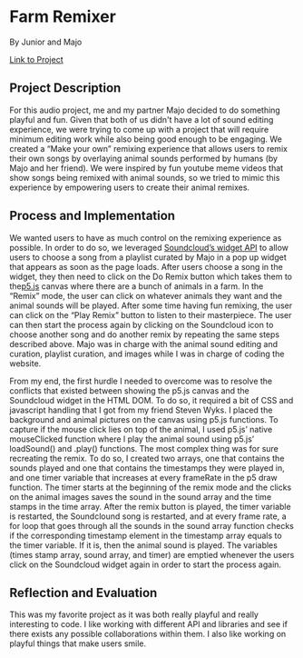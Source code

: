 # Farm Remixer
By Junior and Majo

<a href="http://jfg388.nyuadim.com/Assignment_3/index.html">Link to Project</a>

## Project Description

For this audio project, me and my partner Majo  decided to do something playful and fun. Given that both of us didn't have a lot of sound editing experience, we were trying to come up with a project that will require minimum editing work while also being good enough to be engaging. We created a “Make your own” remixing experience that allows users to remix their own songs by overlaying animal sounds performed by humans (by Majo and her friend). We were inspired by fun youtube meme videos that show songs being remixed with animal sounds, so we tried to mimic this experience by empowering users to create their animal remixes.   


## Process and Implementation

We wanted users to have as much control on the remixing experience as possible. In order to do so, we leveraged <a href="https://developers.soundcloud.com/docs/api/html5-widget#api"> Soundcloud’s widget API</a> to allow users to choose a song from a playlist curated by Majo in a pop up widget that appears as soon as the page loads. After users choose a song in the widget, they then need to click on the Do Remix button which takes them to the<a href="https://p5js.org/">p5.js</a>  canvas where there are a bunch of animals in a farm. In the “Remix” mode, the user can click on whatever animals they want and the animal sounds will be played. After some time having fun remixing, the user can click on the “Play Remix” button to listen to their masterpiece. The user can then start the process again by clicking on the Soundcloud icon to choose another song and do another remix by repeating the same steps described above. Majo was in charge with the animal sound editing and curation, playlist curation, and images while I was in charge of coding the website. 

From my end, the first hurdle I needed to overcome was to resolve the conflicts that existed between showing the p5.js canvas and the Soundcloud widget in the HTML DOM. To do so, it required a bit of CSS and javascript handling that I got from my friend Steven Wyks.  I placed the background and animal pictures on the canvas using p5.js functions. To capture if the mouse click lies on top of the animal, I used p5.js’ native mouseClicked function where  l play the animal sound using p5.js’ loadSound() and .play() functions. The most complex thing was for sure recreating the remix. To do so, I created two arrays, one that contains the sounds played and one that contains the timestamps they were played in, and one timer variable that increases at every frameRate in the p5 draw function. The timer starts at the beginning of the remix mode and the clicks on the animal images saves the sound in the sound array and the time stamps in the time array. After the remix button is played, the timer variable is restarted, the Soundclound song is restarted, and at every frame rate, a for loop that goes through all the sounds in the sound array function checks if the corresponding timestamp element in the timestamp array equals to the timer variable. If it is, then the animal sound is played. The variables (times stamp array, sound array, and timer) are emptied whenever the users click on the Soundcloud widget again in order to start the process again.  



## Reflection and Evaluation

This was my favorite project as it was both really playful and really interesting to code. I like working with different API and libraries and see if there exists any possible collaborations within them. I also like working on playful things that make users smile. 


